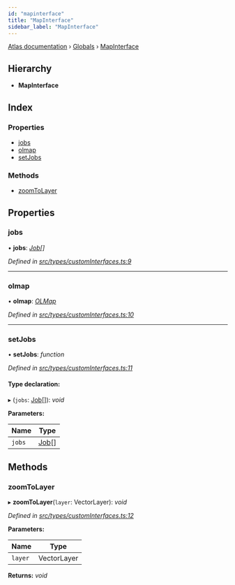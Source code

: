```yaml
---
id: "mapinterface"
title: "MapInterface"
sidebar_label: "MapInterface"
---
```


[Atlas documentation](../index.md) › [Globals](../globals.md) › [MapInterface](mapinterface.md)

## Hierarchy

* **MapInterface**

## Index

### Properties

* [jobs](mapinterface.md#jobs)
* [olmap](mapinterface.md#olmap)
* [setJobs](mapinterface.md#setjobs)

### Methods

* [zoomToLayer](mapinterface.md#zoomtolayer)

## Properties

###  jobs

• **jobs**: *[Job](job.md)[]*

*Defined in [src/types/customInterfaces.ts:9](https://github.com/chronark/atlas/blob/157126a/src/types/customInterfaces.ts#L9)*

___

###  olmap

• **olmap**: *[OLMap](../classes/olmap.md)*

*Defined in [src/types/customInterfaces.ts:10](https://github.com/chronark/atlas/blob/157126a/src/types/customInterfaces.ts#L10)*

___

###  setJobs

• **setJobs**: *function*

*Defined in [src/types/customInterfaces.ts:11](https://github.com/chronark/atlas/blob/157126a/src/types/customInterfaces.ts#L11)*

#### Type declaration:

▸ (`jobs`: [Job](job.md)[]): *void*

**Parameters:**

Name | Type |
------ | ------ |
`jobs` | [Job](job.md)[] |

## Methods

###  zoomToLayer

▸ **zoomToLayer**(`layer`: VectorLayer): *void*

*Defined in [src/types/customInterfaces.ts:12](https://github.com/chronark/atlas/blob/157126a/src/types/customInterfaces.ts#L12)*

**Parameters:**

Name | Type |
------ | ------ |
`layer` | VectorLayer |

**Returns:** *void*
